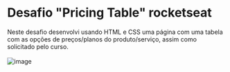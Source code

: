 # Desafio "Pricing Table" rocketseat
Neste desafio desenvolvi usando HTML e CSS uma página com uma tabela com as opções de preços/planos do produto/serviço, assim como solicitado pelo curso.
<br><br>
![image](https://github.com/Scobin12/desafio_pricing_table/assets/57958764/fe69be4a-c1c4-4280-aa0f-033f0f2c1499)
